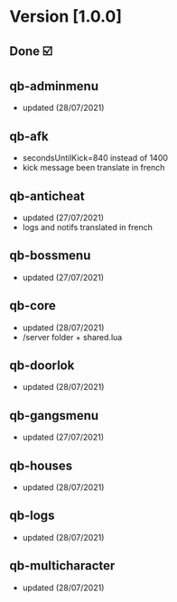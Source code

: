 # Version [1.0.0]

## Done ☑️

## qb-adminmenu

- updated (28/07/2021)

## qb-afk

- secondsUntilKick=840 instead of 1400
- kick message been translate in french

## qb-anticheat

- updated (27/07/2021)
- logs and notifs translated in french

## qb-bossmenu

- updated (27/07/2021)

## qb-core

- updated (28/07/2021)
- /server folder + shared.lua

## qb-doorlok

- updated (28/07/2021)

## qb-gangsmenu

- updated (27/07/2021)

## qb-houses

- updated (28/07/2021)

## qb-logs

- updated (28/07/2021)

## qb-multicharacter

- updated (28/07/2021)
